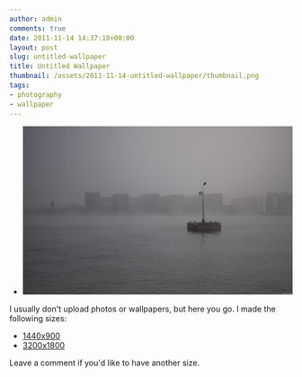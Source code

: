 ```yaml
---
author: admin
comments: true
date: 2011-11-14 14:37:18+00:00
layout: post
slug: untitled-wallpaper
title: Untitled Wallpaper
thumbnail: /assets/2011-11-14-untitled-wallpaper/thumbnail.png
tags:
- photography
- wallpaper
---
```


* ![](/assets/2011-11-14-untitled-wallpaper/mist-op-het-ij.png)

I usually don't upload photos or wallpapers, but here you go. I made the following sizes:

- [1440x900](/assets/2011-11-14-untitled-wallpaper/mist-op-het-ij.png) 
- [3200x1800](/assets/2011-11-14-untitled-wallpaper/wallpaper-3200x1800.jpg)

Leave a comment if you'd like to have another size.
